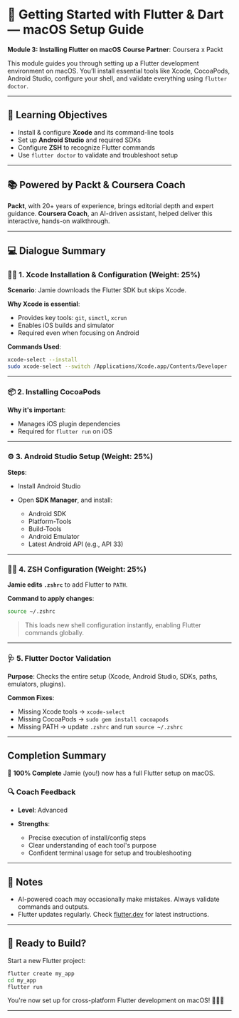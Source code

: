 # 🚀 Getting Started with Flutter & Dart — macOS Setup Guide

**Module 3: Installing Flutter on macOS**
**Course Partner**: Coursera x Packt

This module guides you through setting up a Flutter development environment on macOS. You’ll install essential tools like Xcode, CocoaPods, Android Studio, configure your shell, and validate everything using `flutter doctor`.

---

## 🧠 Learning Objectives

* Install & configure **Xcode** and its command-line tools
* Set up **Android Studio** and required SDKs
* Configure **ZSH** to recognize Flutter commands
* Use `flutter doctor` to validate and troubleshoot setup

---

## 📚 Powered by Packt & Coursera Coach

**Packt**, with 20+ years of experience, brings editorial depth and expert guidance.
**Coursera Coach**, an AI-driven assistant, helped deliver this interactive, hands-on walkthrough.

---

## 💻 Dialogue Summary

### 🧑‍🏫 1. Xcode Installation & Configuration (Weight: 25%)

**Scenario**: Jamie downloads the Flutter SDK but skips Xcode.

**Why Xcode is essential**:

* Provides key tools: `git`, `simctl`, `xcrun`
* Enables iOS builds and simulator
* Required even when focusing on Android

**Commands Used**:

```bash
xcode-select --install
sudo xcode-select --switch /Applications/Xcode.app/Contents/Developer
```

---

### 📦 2. Installing CocoaPods

**Why it's important**:

* Manages iOS plugin dependencies
* Required for `flutter run` on iOS

---

### ⚙️ 3. Android Studio Setup (Weight: 25%)

**Steps**:

* Install Android Studio
* Open **SDK Manager**, and install:

  * Android SDK
  * Platform-Tools
  * Build-Tools
  * Android Emulator
  * Latest Android API (e.g., API 33)

---

### 🧑‍💻 4. ZSH Configuration (Weight: 25%)

**Jamie edits `.zshrc`** to add Flutter to `PATH`.

**Command to apply changes**:

```bash
source ~/.zshrc
```

> This loads new shell configuration instantly, enabling Flutter commands globally.

---

### 🩺 5. Flutter Doctor Validation

**Purpose**:
Checks the entire setup (Xcode, Android Studio, SDKs, paths, emulators, plugins).

**Common Fixes**:

* Missing Xcode tools → `xcode-select`
* Missing CocoaPods → `sudo gem install cocoapods`
* Missing PATH → update `.zshrc` and run `source ~/.zshrc`

---

## Completion Summary

🎉 **100% Complete**
Jamie (you!) now has a full Flutter setup on macOS.

### 🔍 Coach Feedback

* **Level**: Advanced
* **Strengths**:

  * Precise execution of install/config steps
  * Clear understanding of each tool's purpose
  * Confident terminal usage for setup and troubleshooting

---

## 📎 Notes

* AI-powered coach may occasionally make mistakes. Always validate commands and outputs.
* Flutter updates regularly. Check [flutter.dev](https://flutter.dev/docs/get-started/install/macos) for latest instructions.

---

## 🚀 Ready to Build?

Start a new Flutter project:

```bash
flutter create my_app
cd my_app
flutter run
```

You're now set up for cross-platform Flutter development on macOS! 🧑‍💻🎉

---
